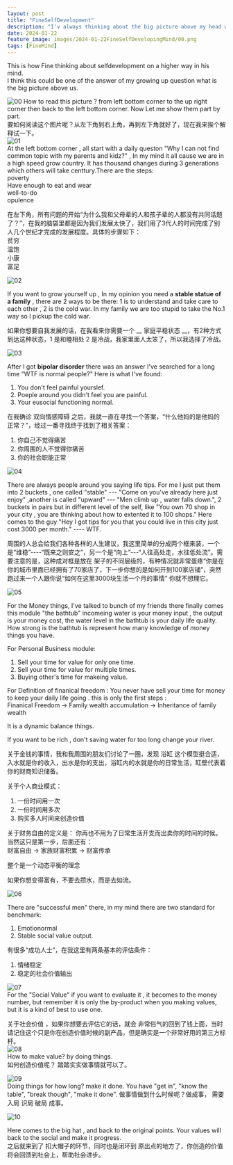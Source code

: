 ```yaml
---
layout: post
title: "FineSelfDevelopment"
description: "I'v always thinking about the big picture above my head while I grow up."
date: 2024-01-22
feature_image: images/2024-01-22FineSelfDevelopingMind/00.png
tags: [FineMind]
---
```

This is how Fine thinking about selfdevelopment on a higher way in his mind.    
I think this could be one of the answer of my growing up question what is the big picture above us.  
<!--more-->



![00](/images/2024-01-22FineSelfDevelopingMind/00.png "00")
How to read this picture ? from left bottom corner to the up right corner then back to the left bottom corner. Now Let me show them part by part.  
要如何阅读这个图片呢？从左下角到右上角，再到左下角就好了，现在我来挨个解释试一下。  
![01](/images/2024-01-22FineSelfDevelopingMind/01.png "01")  
At the left bottom corner , all start with a daily queston "Why I can not find common topic with my parents and kidz?" , In my mind it all cause we are in a high speed grow country. It has thousand changes during 3 generations which others will take centtury.There are the steps:   
poverty  
Have enough to eat and wear  
well-to-do  
opulence  

在左下角，所有问题的开始“为什么我和父母辈的人和孩子辈的人都没有共同话题了？”，在我的脑袋里都是因为我们发展太快了，我们用了3代人的时间完成了别人几个世纪才完成的发展程度。具体的步骤如下：  
贫穷  
温饱  
小康  
富足  

![02](/images/2024-01-22FineSelfDevelopingMind/02.png "02")  

If you want to grow yourself up , In my opinion you need a __stable statue of a family__ , there are 2 ways to be there: 1 is to understand and take care to each other , 2 is the cold war. In my family we are too stupid to take the No.1 way so I pickup the cold war.


如果你想要自我发展的话，在我看来你需要一个 __ 家庭平稳状态 __，有2种方式到达这种状态，1 是和睦相处  2 是冷战，我家里面人太笨了，所以我选择了冷战。

![03](/images/2024-01-22FineSelfDevelopingMind/03.png "03")  

After I got __bipolar disorder__  there was an answer I've searched for a long time "WTF is normal people?" Here is what I've found:
1. You don't feel painful yourslef.  
2. Poeple around you didn't feel you are painful.  
3. Your eusocial functioning normal.


在我确诊 双向情感障碍  之后，我就一直在寻找一个答案，“什么他妈的是他妈的正常？”，经过一番寻找终于找到了相关答案：
1. 你自己不觉得痛苦
2. 你周围的人不觉得你痛苦
3. 你的社会职能正常


![04](/images/2024-01-22FineSelfDevelopingMind/04.png "04")  

There are always people around you saying life tips. For me I just put them into 2 buckets , one called "stable"  --- "Come on you've already here just enjoy" ,another is called "upward" --- "Men climb up , water falls down.", 2 buckets in pairs but in different level of the self, like "You own 70 shop in your city , you are thinking about how to extented it to 100 shops." Here comes to the guy "Hey I got tips for you that you could live in this city just cost 3000 per month."  ---- WTF.  

周围的人总会给我们各种各样的人生建议，我这里简单的分成两个框来装，一个是“维稳”----“既来之则安之”，另一个是“向上”---“人往高处走，水往低处流”。需要注意的是，这种成对框是放在 架子的不同层级的，有种情况就非常蛋疼“你是在你的城市里面已经拥有了70家店了，下一步你想的是如何开到100家店铺”，突然跑过来一个人跟你说“如何在这里3000块生活一个月的事情”  你就不想理它。  

![05](/images/2024-01-22FineSelfDevelopingMind/05.png "05")  

For the Money things, I've talked to bunch of my friends there finally comes this module "the bathtub" incomeing water is your money input , the output is your money cost, the water level in the bathtub is your daily life quality. How strong is the bathtub is  represent how many knowledge of money things you have.

For Personal Business module:  
1. Sell your time for value for only one time.
2. Sell your time for value for multiple times.
3. Buying other's time for makeing value.  


For Definition of finanical freedom : You never have sell your time for money to keep your daily life going . this is only the first steps :   
Finanical Freedom   ->  Family wealth accumulation -> Inheritance of family wealth  


It is a dynamic balance things.  

If you want to be rich , don't saving water for too long change your river.


关于金钱的事情，我和我周围的朋友们讨论了一圈，发现 浴缸 这个模型挺合适，入水就是你的收入，出水是你的支出，浴缸内的水就是你的日常生活，缸壁代表着你的财商知识储备。  

关于个人商业模式：
1. 一份时间用一次
2. 一份时间用多次
3. 购买多人时间来创造价值

关于财务自由的定义是： 你再也不用为了日常生活开支而出卖你的时间的时候。当然这只是第一步，后面还有：  
财富自由 -> 家族财富积累 -> 财富传承  

整个是一个动态平衡的理念

如果你想变得富有，不要去攒水，而是去如流。


![06](/images/2024-01-22FineSelfDevelopingMind/06.png "06")  

There are "successful men" there, in my mind there are two standard for benchmark:  
1. Emotionormal
2. Stable social value output.

有很多“成功人士”，在我这里有两条基本的评估条件：
1. 情绪稳定
2. 稳定的社会价值输出


![07](/images/2024-01-22FineSelfDevelopingMind/07.png "07")  
For the "Social Value" if you want to evaluate it , it becomes to the money number, but remember it is only the by-product when you making values, but it is a kind of best to use one.    


关于社会价值 ，如果你想要去评估它的话，就会 非常俗气的回到了钱上面，当时请记住这个只是你在创造价值时候的副产品，但是确实是一个非常好用的第三方标杆。  
![08](/images/2024-01-22FineSelfDevelopingMind/08.png "08")  
How to make value? by doing things.    
如何创造价值呢？ 踏踏实实做事情就可以了。  

![09](/images/2024-01-22FineSelfDevelopingMind/09.png "09")  
Doing things for how long?  make it done. You have "get in", "know the table", "break though", "make it done".
做事情做到什么时候呢？做成事，  需要  入局   识局  破局  成事。  

![10](/images/2024-01-22FineSelfDevelopingMind/10.png "10")  

Here comes to the big hat , and back to the original points. Your values will back to the social and make it progress.  
之后就来到了 扣大帽子的环节，同时也是闭环到 原出点的地方了，你创造的价值将会回馈到社会上，帮助社会进步。